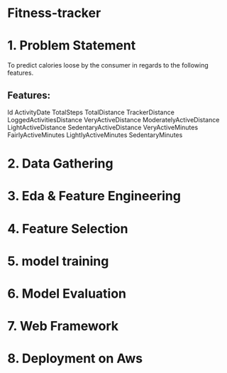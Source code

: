 # Fitness-tracker
# 1. Problem Statement
To predict calories loose by the consumer in regards to the following features. 
## Features:
Id
ActivityDate
TotalSteps
TotalDistance
TrackerDistance
LoggedActivitiesDistance
VeryActiveDistance
ModeratelyActiveDistance
LightActiveDistance
SedentaryActiveDistance
VeryActiveMinutes
FairlyActiveMinutes
LightlyActiveMinutes
SedentaryMinutes

# 2. Data Gathering

# 3. Eda & Feature Engineering

# 4. Feature Selection

# 5. model training

# 6. Model Evaluation

# 7. Web Framework

# 8. Deployment on Aws
